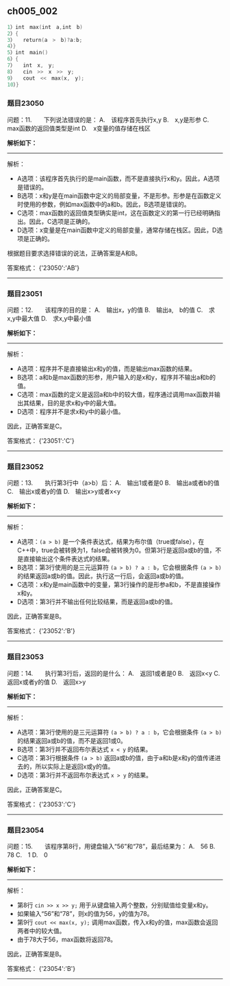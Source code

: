 ## ch005_002
``` c++
1）int　max(int　a,int　b)
2）{
3）　　return(a　>　b)?a:b;
4）}
5）int　main()
6）{
7）　　int　x,　y;
8）　　cin　>>　x　>>　y;
9）　　cout　<<　max(x,　y);
10）}

```
### 题目23050
问题：11.　　下列说法错误的是：
A.　该程序首先执行x,y
B.　x,y是形参
C.　max函数的返回值类型是int
D.　x变量的值存储在栈区


**解析如下：**

------

解析：
- A选项：该程序首先执行的是main函数，而不是直接执行x和y。因此，A选项是错误的。
- B选项：x和y是在main函数中定义的局部变量，不是形参。形参是在函数定义时使用的参数，例如max函数中的a和b。因此，B选项是错误的。
- C选项：max函数的返回值类型确实是int，这在函数定义的第一行已经明确指出。因此，C选项是正确的。
- D选项：x变量是在main函数中定义的局部变量，通常存储在栈区。因此，D选项是正确的。

根据题目要求选择错误的说法，正确答案是A和B。

答案格式：
{'23050':'AB'}

------

### 题目23051
问题：12.　　该程序的目的是：
A.　输出x，y的值
B.　输出a,　b的值
C.　求x,y中最大值
D.　求x,y中最小值


**解析如下：**

------

解析：
- A选项：程序并不是直接输出x和y的值，而是输出max函数的结果。
- B选项：a和b是max函数的形参，用户输入的是x和y，程序并不输出a和b的值。
- C选项：max函数的定义是返回a和b中的较大值，程序通过调用max函数并输出其结果，目的是求x和y中的最大值。
- D选项：程序并不是求x和y中的最小值。

因此，正确答案是C。

答案格式：
{'23051':'C'}

------

### 题目23052
问题：13.　　执行第3行中（a>b）后：
A.　输出1或者是0
B.　输出a或者b的值
C.　输出x或者y的值
D.　输出x>y或者x<y


**解析如下：**

------

解析：
- A选项：`(a > b)` 是一个条件表达式，结果为布尔值（true或false），在C++中，true会被转换为1，false会被转换为0。但第3行是返回a或b的值，不是直接输出这个条件表达式的结果。
- B选项：第3行使用的是三元运算符 `(a > b) ? a : b`，它会根据条件 `(a > b)` 的结果返回a或b的值。因此，执行这一行后，会返回a或b的值。
- C选项：x和y是main函数中的变量，第3行操作的是形参a和b，不是直接操作x和y。
- D选项：第3行并不输出任何比较结果，而是返回a或b的值。

因此，正确答案是B。

答案格式：
{'23052':'B'}

------

### 题目23053
问题：14.　　执行第3行后，返回的是什么：
A.　返回1或者是0
B.　返回x<y
C.　返回x或者y的值
D.　返回x>y


**解析如下：**

------

解析：
- A选项：第3行使用的是三元运算符 `(a > b) ? a : b`，它会根据条件 `(a > b)` 的结果返回a或b的值，而不是返回1或0。
- B选项：第3行并不返回布尔表达式 `x < y` 的结果。
- C选项：第3行根据条件 `(a > b)` 返回a或b的值，由于a和b是x和y的值传递进去的，所以实际上是返回x或y的值。
- D选项：第3行并不返回布尔表达式 `x > y` 的结果。

因此，正确答案是C。

答案格式：
{'23053':'C'}

------

### 题目23054
问题：15.　　该程序第8行，用键盘输入“56”和“78”，最后结果为：
A.　56
B.　78
C.　1
D.　0


**解析如下：**

------

解析：
- 第8行 `cin >> x >> y;` 用于从键盘输入两个整数，分别赋值给变量x和y。
- 如果输入“56”和“78”，则x的值为56，y的值为78。
- 第9行 `cout << max(x, y);` 调用max函数，传入x和y的值，max函数会返回两者中的较大值。
- 由于78大于56，max函数将返回78。

因此，正确答案是B。

答案格式：
{'23054':'B'}

------

